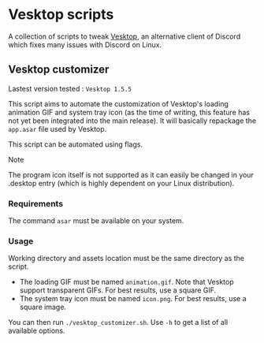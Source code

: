 # Vesktop scripts

A collection of scripts to tweak [Vesktop](https://github.com/Vencord/Vesktop), an alternative client of Discord which fixes many issues with Discord on Linux.

## Vesktop customizer
Lastest version tested : `Vesktop 1.5.5`

This script aims to automate the customization of Vesktop's loading animation GIF and system tray icon (as the time of writing, this feature has not yet been integrated into the main release). It will basically repackage the `app.asar` file used by Vesktop.

This script can be automated using flags.

> [!NOTE]
> The program icon itself is not supported as it can easily be changed in your .desktop entry (which is highly dependent on your Linux distribution).


### Requirements

The command `asar` must be available on your system.

### Usage

Working directory and assets location must be the same directory as the script.

- The loading GIF must be named `animation.gif`. Note that Vesktop support transparent GIFs. For best results, use a square GIF.
- The system tray icon must be named `icon.png`. For best results, use a square image.

You can then run `./vesktop_customizer.sh`. Use `-h` to get a list of all available options.